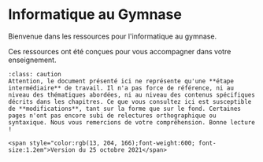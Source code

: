 <!-- ````{image} 0_chatbot.svg
````  
-->

# Informatique au Gymnase

Bienvenue dans les ressources pour l'informatique au gymnase. 

Ces ressources ont été conçues pour vous accompagner dans votre enseignement. 

````{admonition} Ces ressources sont en cours de rédaction
:class: caution
Attention, le document présenté ici ne représente qu'une **étape intermédiaire** de travail. Il n'a pas force de référence, ni au niveau des thématiques abordées, ni au niveau des contenus spécifiques décrits dans les chapitres. Ce que vous consultez ici est susceptible de **modifications**, tant sur la forme que sur le fond. Certaines pages n'ont pas encore subi de relectures orthographique ou syntaxique. Nous vous remercions de votre compréhension. Bonne lecture !

<span style="color:rgb(13, 204, 166);font-weight:600; font-size:1.2em">Version du 25 octobre 2021</span>
````

<!-- {ref}`Accéder à la présentation des ressources <presentationressources>`. -->

```{tableofcontents}
```
